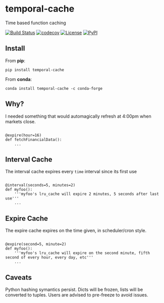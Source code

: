# temporal-cache

Time based function caching

[![Build Status](https://github.com/timkpaine/temporal-cache/actions/workflows/build.yaml/badge.svg?branch=main&event=push)](https://github.com/timkpaine/temporal-cache/actions/workflows/build.yaml)
[![codecov](https://codecov.io/gh/timkpaine/temporal-cache/branch/main/graph/badge.svg)](https://codecov.io/gh/timkpaine/temporal-cache)
[![License](https://img.shields.io/github/license/timkpaine/temporal-cache)](https://github.com/timkpaine/temporal-cache)
[![PyPI](https://img.shields.io/pypi/v/temporal-cache.svg)](https://pypi.python.org/pypi/temporal-cache)


## Install

From **pip**:

`pip install temporal-cache`

From **conda**:

`conda install temporal-cache -c conda-forge`

## Why?

I needed something that would automagically refresh at 4:00pm when markets close.

```python3

@expire(hour=16)
def fetchFinancialData():
    ...
```

## Interval Cache

The interval cache expires every `time` interval since its first use

```python3

@interval(seconds=5, minutes=2)
def myfoo():
    '''myfoo's lru_cache will expire 2 minutes, 5 seconds after last use'''
    ...
```


## Expire Cache

The expire cache expires on the time given, in scheduler/cron style.

```python3

@expire(second=5, minute=2)
def myfoo():
    '''myfoo's lru_cache will expire on the second minute, fifth second of every hour, every day, etc'''
    ...
```


## Caveats

Python hashing symantics persist. Dicts will be frozen, lists will be converted to tuples. Users are advised to pre-freeze to avoid issues.
